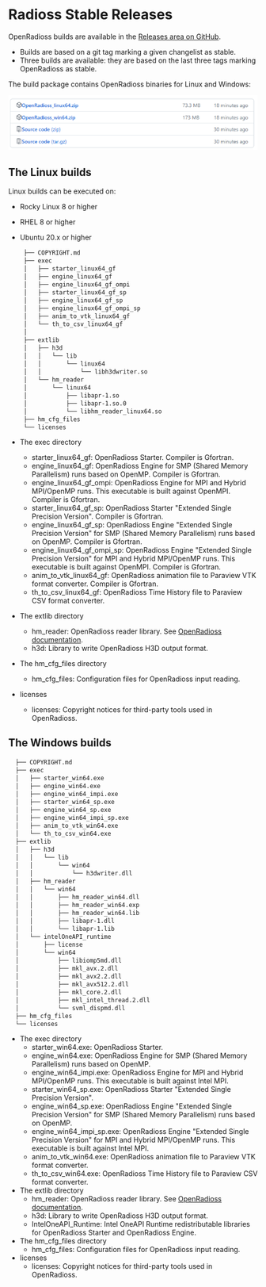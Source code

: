 # Radioss Stable Releases

OpenRadioss builds are available in the [Releases area on GitHub](https://github.com/OpenRadioss/OpenRadioss/releases).

* Builds are based on a git tag marking a given changelist as stable.
* Three builds are available: they are based on the last three tags marking OpenRadioss as stable.

The build package contains OpenRadioss binaries for Linux and Windows:

![image](./doc/Builds.png)

## The Linux builds

Linux builds can be executed on:

* Rocky Linux 8 or higher
* RHEL 8 or higher
* Ubuntu 20.x or higher

       ├── COPYRIGHT.md
       ├── exec
       │   ├── starter_linux64_gf
       │   ├── engine_linux64_gf
       │   ├── engine_linux64_gf_ompi
       │   ├── starter_linux64_gf_sp
       │   ├── engine_linux64_gf_sp
       │   ├── engine_linux64_gf_ompi_sp
       │   ├── anim_to_vtk_linux64_gf
       │   └── th_to_csv_linux64_gf
       │   
       ├── extlib
       │   ├── h3d
       │   │   └── lib
       │   │       └── linux64
       │   │           └── libh3dwriter.so
       │   └── hm_reader
       │       └── linux64
       │           ├── libapr-1.so
       │           ├── libapr-1.so.0
       │           └── libhm_reader_linux64.so
       ├── hm_cfg_files
       └── licenses

* The exec directory
  * starter_linux64_gf: OpenRadioss Starter. Compiler is Gfortran.
  * engine_linux64_gf: OpenRadioss Engine for SMP (Shared Memory Parallelism) runs based on OpenMP. Compiler is Gfortran.
  * engine_linux64_gf_ompi: OpenRadioss Engine for MPI and Hybrid MPI/OpenMP runs. This executable is built against OpenMPI. Compiler is Gfortran.
  * starter_linux64_gf_sp: OpenRadioss Starter "Extended Single Precision Version". Compiler is Gfortran.
  * engine_linux64_gf_sp: OpenRadioss Engine "Extended Single Precision Version" for SMP (Shared Memory Parallelism) runs based on OpenMP. Compiler is Gfortran.
  * engine_linux64_gf_ompi_sp: OpenRadioss Engine "Extended Single Precision Version" for MPI and Hybrid MPI/OpenMP runs. This executable is built against OpenMPI. Compiler is Gfortran.
  * anim_to_vtk_linux64_gf: OpenRadioss animation file to Paraview VTK format converter. Compiler is Gfortran.
  * th_to_csv_linux64_gf: OpenRadioss Time History file to Paraview CSV format converter.
* The extlib directory
  * hm_reader: OpenRadioss reader library. See [OpenRadioss documentation](https://openradioss.atlassian.net/wiki/spaces/OPENRADIOSS/pages/6094849/OpenRadioss+Reader+Radioss+Block+Format).
  * h3d: Library to write OpenRadioss H3D output format.
* The hm_cfg_files directory
  * hm_cfg_files: Configuration files for OpenRadioss input reading.
* licenses
  * licenses: Copyright notices for third-party tools used in OpenRadioss.

## The Windows builds

      ├── COPYRIGHT.md
      ├── exec
      │   ├── starter_win64.exe
      │   ├── engine_win64.exe
      │   ├── engine_win64_impi.exe
      │   ├── starter_win64_sp.exe
      │   ├── engine_win64_sp.exe
      │   ├── engine_win64_impi_sp.exe
      │   ├── anim_to_vtk_win64.exe
      │   └── th_to_csv_win64.exe
      ├── extlib
      │   ├── h3d
      │   │   └── lib
      │   │       └── win64
      │   │           └── h3dwriter.dll
      │   ├── hm_reader
      │   │   └── win64
      │   │       ├── hm_reader_win64.dll
      │   │       ├── hm_reader_win64.exp
      │   │       ├── hm_reader_win64.lib
      │   │       ├── libapr-1.dll
      │   │       └── libapr-1.lib
      │   └── intelOneAPI_runtime
      │       ├── license
      │       └── win64
      │           ├── libiomp5md.dll
      │           ├── mkl_avx.2.dll
      │           ├── mkl_avx2.2.dll
      │           ├── mkl_avx512.2.dll
      │           ├── mkl_core.2.dll
      │           ├── mkl_intel_thread.2.dll
      │           └── svml_dispmd.dll
      ├── hm_cfg_files
      └── licenses

* The exec directory
  * starter_win64.exe: OpenRadioss Starter.
  * engine_win64.exe: OpenRadioss Engine for SMP (Shared Memory Parallelism) runs based on OpenMP.
  * engine_win64_impi.exe: OpenRadioss Engine for MPI and Hybrid MPI/OpenMP runs. This executable is built against Intel MPI.
  * starter_win64_sp.exe: OpenRadioss Starter "Extended Single Precision Version".
  * engine_win64_sp.exe: OpenRadioss Engine "Extended Single Precision Version" for SMP (Shared Memory Parallelism) runs based on OpenMP.
  * engine_win64_impi_sp.exe: OpenRadioss Engine "Extended Single Precision Version" for MPI and Hybrid MPI/OpenMP runs. This executable is built against Intel MPI.
  * anim_to_vtk_win64.exe: OpenRadioss animation file to Paraview VTK format converter.
  * th_to_csv_win64.exe: OpenRadioss Time History file to Paraview CSV format converter.
* The extlib directory
  * hm_reader: OpenRadioss reader library. See [OpenRadioss documentation](https://openradioss.atlassian.net/wiki/spaces/OPENRADIOSS/pages/6094849/OpenRadioss+Reader+Radioss+Block+Format).
  * h3d: Library to write OpenRadioss H3D output format.
  * IntelOneAPI_Runtime: Intel OneAPI Runtime redistributable libraries for OpenRadioss Starter and OpenRadioss Engine.
* The hm_cfg_files directory
  * hm_cfg_files: Configuration files for OpenRadioss input reading.
* licenses
  * licenses: Copyright notices for third-party tools used in OpenRadioss.
